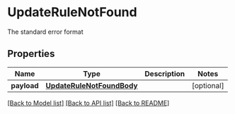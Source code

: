# UpdateRuleNotFound

The standard error format
## Properties
Name | Type | Description | Notes
------------ | ------------- | ------------- | -------------
**payload** | [**UpdateRuleNotFoundBody**](UpdateRuleNotFoundBody.md) |  | [optional] 

[[Back to Model list]](../README.md#documentation-for-models) [[Back to API list]](../README.md#documentation-for-api-endpoints) [[Back to README]](../README.md)


